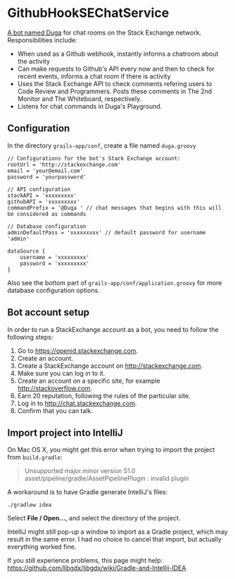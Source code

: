 GithubHookSEChatService
=======================

[A bot named Duga](http://codereview.stackexchange.com/users/51786/duga) for chat rooms on the Stack Exchange network. Responsibilities include:

- When used as a Github webhook, instantly informs a chatroom about the activity
- Can make requests to Github's API every now and then to check for recent events, informs a chat room if there is activity
- Uses the Stack Exchange API to check comments refering users to Code Review and Programmers. Posts these comments in The 2nd Monitor and The Whiteboard, respectively.
- Listens for chat commands in Duga's Playground.

Configuration
-------------

In the directory `grails-app/conf`, create a file named `duga.groovy`

    // Configurations for the bot's Stack Exchange account:
    rootUrl = 'http://stackexchange.com'
    email = 'your@email.com'
    password = 'yourpassword'
    
    // API configuration
    stackAPI = 'xxxxxxxxx'
    githubAPI = 'xxxxxxxxx'
    commandPrefix = '@Duga ' // chat messages that begins with this will be considered as commands

    // Database configuration
    adminDefaultPass = 'xxxxxxxxx' // default password for username 'admin'
    
    dataSource {
        username = 'xxxxxxxxx'
        password = 'xxxxxxxxx'
    }

Also see the bottom part of `grails-app/conf/application.groovy` for more database configuration options.

Bot account setup
-----------------

In order to run a StackExchange account as a bot, you need to follow the following steps:

1. Go to https://openid.stackexchange.com.
2. Create an account.
3. Create a StackExchange account on http://stackexchange.com.
4. Make sure you can log in to it.
5. Create an account on a specific site, for example http://stackoverflow.com.
6. Earn 20 reputation, following the rules of the particular site.
7. Log in to http://chat.stackexchange.com.
8. Confirm that you can talk.

Import project into IntelliJ
----------------------------

On Mac OS X, you might get this error when trying to import the project from `build.gradle`:

> Unsupported major.minor version 51.0
> asset/pipeline/gradle/AssetPipelinePlugin : invalid plugin

A workaround is to have Gradle generate IntelliJ's files:

    ./gradlew idea

Select **File / Open...**, and select the directory of the project.

IntelliJ might still pop-up a window to import as a Gradle project,
which may result in the same error. I had no choice to cancel that import,
but actually everything worked fine.

If you still experience problems, this page might help:
https://github.com/libgdx/libgdx/wiki/Gradle-and-Intellij-IDEA

